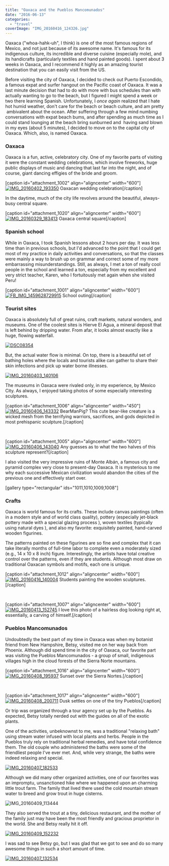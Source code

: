 ```yaml
---
title: "Oaxaca and the Pueblos Mancomunados"
date: "2016-06-13"
categories: 
  - "travel"
coverImage: "IMG_20160416_124326.jpg"
---
```


Oaxaca ("whoa-hahk-uh", I think) is one of the most famous regions of Mexico, and not just because of its awesome name. It's famous for its indigenous culture, its incredible and diverse cuisine (especially mole), and its handicrafts (particularly textiles and hand painted goods). I spent about 3 weeks in Oaxaca, and I recommend it highly as an amazing tourist destination that you can easily visit from the US.

Before visiting the city of Oaxaca, I decided to check out Puerto Escondido, a famous expat and surfer hangout on the Pacific coast of Oaxaca. It was a last minute decision that had to do with more with bus schedules than with actually wanting to go to the beach, but I figured I might spend a week or two there learning Spanish. Unfortunately, I _once again_ realized that I hate hot humid weather, don't care for the beach or beach culture, and am pretty  ambivalent about the ocean. After suffering through a few mind numbing conversations with expat beach bums, and after spending as much time as I could stand lounging at the beach bring sunburned and  having sand blown in my eyes (about 5 minutes), I decided to move on to the capital city of Oaxaca. Which, also, is named Oaxaca.

### Oaxaca

Oaxaca is a fun, active, celebratory city. One of my favorite parts of visiting it were the constant wedding celebrations, which involve fireworks, huge public displays of music and dancing that last far into the night, and of course, giant dancing effigies of the bride and groom.

\[caption id="attachment\_1002" align="aligncenter" width="600"\][![IMG_20160402_193350](images/IMG_20160402_193350-600x329.jpg)](http://www.rdchambers.net/wp-content/uploads/2016/06/IMG_20160402_193350.jpg) Oaxacan wedding celebration\[/caption\]

In the daytime, much of the city life revolves around the beautiful, always-busy central square.

\[caption id="attachment\_1020" align="aligncenter" width="600"\][![IMG_20160329_183413](images/IMG_20160329_183413-600x354.jpg)](http://www.rdchambers.net/wp-content/uploads/2016/06/IMG_20160329_183413.jpg) Oaxaca central square\[/caption\]

### Spanish school

While in Oaxaca, I took Spanish lessons about 2 hours per day. It was less time than in previous schools, but I'd advanced to the point that I could get most of my practice in daily activities and conversations, so that the classes were mainly a way to brush up on grammar and correct some of my more embarrassing misunderstandings. Still, as always, I met a ton of really cool people in the school and learned a ton, especially from my excellent and very strict teacher, Karen, who I fortuitously met again when she visited Peru!

\[caption id="attachment\_1001" align="aligncenter" width="600"\][![FB_IMG_1459628729915](images/FB_IMG_1459628729915-600x338.jpg)](http://www.rdchambers.net/wp-content/uploads/2016/06/FB_IMG_1459628729915.jpg) School outing\[/caption\]

### Tourist sites

Oaxaca is absolutely full of great ruins, craft markets, natural wonders, and museums. One of the coolest sites is Hierve El Agua, a mineral deposit that is left behind by dripping water. From afar, it looks almost exactly like a huge, flowing waterfall.

[![DSC08354](images/DSC08354-600x400.jpg)](http://www.rdchambers.net/wp-content/uploads/2016/06/DSC08354.jpg)

But, the actual water flow is minimal. On top, there is a beautiful set of bathing holes where the locals and tourists alike can gather to share their skin infections and pick up water borne illnesses.

[![IMG_20160403_140106](images/IMG_20160403_140106-600x450.jpg)](http://www.rdchambers.net/wp-content/uploads/2016/06/IMG_20160403_140106.jpg)

The museums in Oaxaca were rivaled only, in my experience, by Mexico City. As always, I enjoyed taking photos of some especially interesting sculptures.

\[caption id="attachment\_1006" align="aligncenter" width="450"\][![IMG_20160406_143332](images/IMG_20160406_143332-450x600.jpg)](http://www.rdchambers.net/wp-content/uploads/2016/06/IMG_20160406_143332.jpg) BearManPig? This cute bear-like creature is a wicked mesh from the terrifying warriors, sacrifices, and gods depicted in most prehispanic sculpture.\[/caption\]

 

\[caption id="attachment\_1005" align="aligncenter" width="600"\][![IMG_20160406_143040](images/IMG_20160406_143040-600x600.jpg)](http://www.rdchambers.net/wp-content/uploads/2016/06/IMG_20160406_143040.jpg) Any guesses as to what the two halves of this sculpture represent?\[/caption\]

I also visited the very impressive ruins of Monte Albán, a famous city and pyramid complex very close to present-day Oaxaca. It is mysterious to me why each successive Mexican civilization would abandon the cities of the previous one and effectively start over.

\[gallery type="rectangular" ids="1011,1010,1009,1008"\]

### Crafts

Oaxaca is world famous for its crafts. These include canvas paintings (often in a modern style and of world class quality), pottery (especially jet-black pottery made with a special glazing process ), woven textiles (typically using natural dyes ), and also my favorite: exquisitely painted, hand-carved wooden figurines.

The patterns painted on these figurines are so fine and complex that it can take literally months of full-time labor to complete even a moderately sized (e.g., 14 x 10 x 8 inch) figure. Interestingly, the artists have total creative control over the patterns, even if they are students. Although most draw on traditional Oaxacan symbols and motifs, each one is unique.

\[caption id="attachment\_1012" align="aligncenter" width="600"\][![IMG_20160416_140004](images/IMG_20160416_140004-600x450.jpg)](http://www.rdchambers.net/wp-content/uploads/2016/06/IMG_20160416_140004.jpg) Students painting the wooden sculptures.\[/caption\]

 

\[caption id="attachment\_1007" align="aligncenter" width="600"\][![IMG_20160413_152745](images/IMG_20160413_152745-600x450.jpg)](http://www.rdchambers.net/wp-content/uploads/2016/06/IMG_20160413_152745.jpg) I love this photo of a hairless dog looking right at, essentially, a carving of himself.\[/caption\]

### Pueblos Mancomunados

Undoubtedly the best part of my time in Oaxaca was when my botanist friend from New Hampshire, Betsy, visited me on her way back from Phoenix. Although did spend time in the city of Oaxaca, our favorite part was visiting the Pueblos Mancomunados - a group of small, indigenous villages high in the cloud forests of the Sierra Norte mountains.

\[caption id="attachment\_1016" align="aligncenter" width="600"\][![IMG_20160408_195937](images/IMG_20160408_195937-600x346.jpg)](http://www.rdchambers.net/wp-content/uploads/2016/06/IMG_20160408_195937.jpg) Sunset over the Sierra Nortes.\[/caption\]

 

\[caption id="attachment\_1017" align="aligncenter" width="600"\][![IMG_20160408_200711](images/IMG_20160408_200711-600x446.jpg)](http://www.rdchambers.net/wp-content/uploads/2016/06/IMG_20160408_200711.jpg) Dusk settles on one of the tiny Pueblos\[/caption\]

Or trip was organized through a tour agency set up by the Pueblos. As expected, Betsy totally nerded out with the guides on all of the exotic plants.

One of the activities, unbeknownst to me, was a traditional "relaxing bath" using stream water infused with local plants and herbs. People in the Pueblos truly rely on traditional herbal remedies, and have total confidence them. The old couple who administered the baths were some of the friendliest people I've ever met. And, while very strange, the baths were indeed relaxing and special.

[![IMG_20160407_182533](images/IMG_20160407_182533-453x600.jpg)](http://www.rdchambers.net/wp-content/uploads/2016/06/IMG_20160407_182533.jpg)

Although we did many other organized activities, one of our favorites was an impromptu, unsanctioned hike where we happened upon an charming little trout farm. The family that lived there used the cold mountain stream water to breed and grow trout in huge cisterns.

![IMG_20160409_113444](images/IMG_20160409_113444-600x450.jpg)

They also served the trout at a tiny, delicious restaurant, and the mother of the family just may have been the most friendly and gracious proprietor in the world. She and Betsy really hit it off.

[![IMG_20160409_152232](images/IMG_20160409_152232-600x481.jpg)](http://www.rdchambers.net/wp-content/uploads/2016/06/IMG_20160409_152232.jpg)

I was sad to see Betsy go, but I was glad that we got to see and do so many awesome things in such a short amount of time.

[![IMG_20160407_132534](images/IMG_20160407_132534-600x600.jpg)](http://www.rdchambers.net/wp-content/uploads/2016/06/IMG_20160407_132534.jpg)
